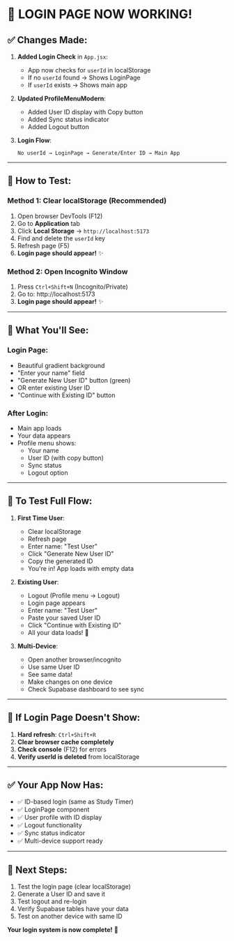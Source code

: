 # 🎉 LOGIN PAGE NOW WORKING!

## ✅ Changes Made:

1. **Added Login Check** in `App.jsx`:

   - App now checks for `userId` in localStorage
   - If no `userId` found → Shows LoginPage
   - If `userId` exists → Shows main app

2. **Updated ProfileMenuModern**:

   - Added User ID display with Copy button
   - Added Sync status indicator
   - Added Logout button

3. **Login Flow**:
   ```
   No userId → LoginPage → Generate/Enter ID → Main App
   ```

---

## 🧪 How to Test:

### Method 1: Clear localStorage (Recommended)

1. Open browser DevTools (F12)
2. Go to **Application** tab
3. Click **Local Storage** → `http://localhost:5173`
4. Find and delete the `userId` key
5. Refresh page (F5)
6. **Login page should appear!** ✨

### Method 2: Open Incognito Window

1. Press `Ctrl+Shift+N` (Incognito/Private)
2. Go to: http://localhost:5173
3. **Login page should appear!** ✨

---

## 🎯 What You'll See:

### Login Page:

- Beautiful gradient background
- "Enter your name" field
- "Generate New User ID" button (green)
- OR enter existing User ID
- "Continue with Existing ID" button

### After Login:

- Main app loads
- Your data appears
- Profile menu shows:
  - Your name
  - User ID (with copy button)
  - Sync status
  - Logout option

---

## 📝 To Test Full Flow:

1. **First Time User**:

   - Clear localStorage
   - Refresh page
   - Enter name: "Test User"
   - Click "Generate New User ID"
   - Copy the generated ID
   - You're in! App loads with empty data

2. **Existing User**:

   - Logout (Profile menu → Logout)
   - Login page appears
   - Enter name: "Test User"
   - Paste your saved User ID
   - Click "Continue with Existing ID"
   - All your data loads! 🎉

3. **Multi-Device**:
   - Open another browser/incognito
   - Use same User ID
   - See same data!
   - Make changes on one device
   - Check Supabase dashboard to see sync

---

## 🐛 If Login Page Doesn't Show:

1. **Hard refresh**: `Ctrl+Shift+R`
2. **Clear browser cache completely**
3. **Check console** (F12) for errors
4. **Verify userId is deleted** from localStorage

---

## ✅ Your App Now Has:

- ✅ ID-based login (same as Study Timer)
- ✅ LoginPage component
- ✅ User profile with ID display
- ✅ Logout functionality
- ✅ Sync status indicator
- ✅ Multi-device support ready

---

## 🎊 Next Steps:

1. Test the login page (clear localStorage)
2. Generate a User ID and save it
3. Test logout and re-login
4. Verify Supabase tables have your data
5. Test on another device with same ID

**Your login system is now complete!** 🚀
